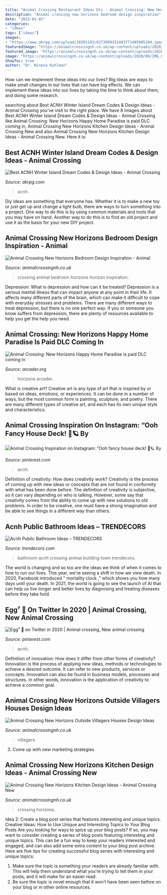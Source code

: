 ```yaml
---
title: "Animal Crossing Restaurant Ideas Dlc - Animal Crossing: New Horizons Happy Home Paradise Is Paid Dlc Coming In"
description: "Animal crossing new horizons bedroom design inspiration"
date: "2023-01-01"
categories:
- "ideas"
tags: ["ideas"]
images:
- "https://www.akrpg.com/upload/20201103/6373999331403771485005104.jpeg"
featuredImage: "https://animalcrossingnh.co.uk/wp-content/uploads/2020/08/Animal-Crossing-New-Horizon-Bedroom-Ideas4.jpeg"
featured_image: "https://animalcrossingnh.co.uk/wp-content/uploads/2020/08/Animal-Crossing-New-Horizon-Bedroom-Ideas4.jpeg"
image: "https://animalcrossingnh.co.uk/wp-content/uploads/2020/08/IMG_0031.jpeg"
ShowToc: true
author: "Dr. Winona Kuhlman"
---
```



How can we implement these ideas into our lives?
Big Ideas are ways to make small changes in our lives that can have big effects. We can implement these ideas into our lives by taking the time to think about them, and doing some research.

	

		
searching about Best ACNH Winter Island Dream Codes &amp; Design Ideas - Animal Crossing you've visit to the right place. We have 8 Images about Best ACNH Winter Island Dream Codes &amp; Design Ideas - Animal Crossing like Animal Crossing: New Horizons Happy Home Paradise is paid DLC coming in, Animal Crossing New Horizons Kitchen Design Ideas - Animal Crossing New and also Animal Crossing New Horizons Kitchen Design Ideas - Animal Crossing New. Here it is:
		
    
## Best ACNH Winter Island Dream Codes &amp; Design Ideas - Animal Crossing

<img loading=lazy src="https://www.akrpg.com/upload/20201103/6373999331403771485005104.jpeg" onerror="this.onerror=null;this.src='https://tse1.mm.bing.net/th?id=OIP._Exk6HYP5Zr6oyibOXvDIgHaEK&amp;pid=15.1';" alt="Best ACNH Winter Island Dream Codes &amp; Design Ideas - Animal Crossing">

_Source: akrpg.com_

>acnh. 

	

Diy ideas are something that everyone has. Whether it is to make a new toy or just get up and change a light bulb, there are ways to turn something into a project. One way to do this is by using common materials and tools that you may have on hand. Another way to do this is to find an old project and use it as the basis for your new DIY project.

    
## Animal Crossing New Horizons Bedroom Design Inspiration - Animal

<img loading=lazy src="https://animalcrossingnh.co.uk/wp-content/uploads/2020/08/Animal-Crossing-New-Horizon-Bedroom-Ideas4.jpeg" onerror="this.onerror=null;this.src='https://tse2.mm.bing.net/th?id=OIP.2s80oT2dxU7L4pm4xZIdoAHaEK&amp;pid=15.1';" alt="Animal Crossing New Horizons Bedroom Design Inspiration - Animal">

_Source: animalcrossingnh.co.uk_

>crossing animal bedroom horizons horizon inspiration. 

	

Depression: What is depression and how can it be treated?
Depression is a serious mental illness that can impact anyone at any point in their life. It affects many different parts of the brain, which can make it difficult to cope with everyday stresses and problems. There are many different ways to treat depression, but there is no one perfect way. If you or someone you know suffers from depression, there are plenty of resources available to help you get the help you need.

    
## Animal Crossing: New Horizons Happy Home Paradise Is Paid DLC Coming In

<img loading=lazy src="https://arcader.org/wp-content/uploads/2021/10/animal-crossing-new-horizons-happy-home-paradise-is-paid-dlc-coming-in-november.jpg" onerror="this.onerror=null;this.src='https://tse1.mm.bing.net/th?id=OIP.hj6F1aVMM6YgS_Oi4S4A_gHaEK&amp;pid=15.1';" alt="Animal Crossing: New Horizons Happy Home Paradise is paid DLC coming in">

_Source: arcader.org_

>horizons arcader. 

	

What is creative art?
Creative art is any type of art that is inspired by or based on ideas, emotions, or experiences. It can be done in a number of ways, but the most common form is painting, sculpture, and poetry. There are many different types of creative art, and each has its own unique style and characteristics.

    
## Animal Crossing Inspiration On Instagram: “Ooh Fancy House Deck! 🍷🪐 By

<img loading=lazy src="https://i.pinimg.com/736x/b3/d5/24/b3d5240590cb0b31dc42a5f74559480d.jpg" onerror="this.onerror=null;this.src='https://tse1.mm.bing.net/th?id=OIP.BzpXJGhle5QNFoLuKRSypQHaEK&amp;pid=15.1';" alt="Animal Crossing Inspiration on Instagram: “Ooh fancy house deck! 🍷🪐 By">

_Source: pinterest.com_

>acnh. 

	

Definition of creativity: How does creativity work?
Creativity is the process of coming up with new ideas or concepts that are not found in conformity with what has been done before. The definition of creativity is subjective, so it can vary depending on who is talking. However, some say that creativity comes from the ability to come up with new solutions to old problems. In order to be creative, one must have a strong imagination and be able to see things in a different way than others.

    
## Acnh Public Bathroom Ideas – TRENDECORS

<img loading=lazy src="https://pbs.twimg.com/media/EUW_4h5UcAIm8M0.jpg" onerror="this.onerror=null;this.src='https://tse2.mm.bing.net/th?id=OIP.oDCS2SjEKlRdiPJ2VCdIBwHaEK&amp;pid=15.1';" alt="Acnh Public Bathroom Ideas – TRENDECORS">

_Source: trendecors.com_

>bathroom acnh crossing animal building town trendecors. 

	

The world is changing and so too are the ideas we think of when it comes to how to run our lives. This year, we're seeing a shift in how we view death. In 2020, Facebook introduced " mortality clock ," which shows you how many days until your death. In 2021, the world is going to see the launch of AI that can help us live longer and better lives by diagnosing and treating diseases before they take hold.

    
## Egg⁷ 🐣 On Twitter In 2020 | Animal Crossing, New Animal Crossing

<img loading=lazy src="https://i.pinimg.com/originals/de/09/8a/de098ab69787bb2864df014b6c218e72.jpg" onerror="this.onerror=null;this.src='https://tse4.mm.bing.net/th?id=OIP.dG_kVhfUNJWvAKw_oWKiCwHaEK&amp;pid=15.1';" alt="Egg⁷ 🐣 on Twitter in 2020 | Animal crossing, New animal crossing">

_Source: pinterest.com_

>acnh. 

	

Definition of innovation: How does it differ from other forms of creativity?
Innovation is the process of applying new ideas, methods or technologies to achieve a desired outcome. It can refer to new products, services or concepts. Innovation can also be found in business models, processes and structures. In other words, innovation is the application of creativity to achieve a common goal.

    
## Animal Crossing New Horizons Outside Villagers Houses Design Ideas

<img loading=lazy src="https://animalcrossingnh.co.uk/wp-content/uploads/2020/08/IMG_0109-980x551.jpeg" onerror="this.onerror=null;this.src='https://tse1.mm.bing.net/th?id=OIP.Ej0geY3n5j6Z1o3UBAyz0AHaEK&amp;pid=15.1';" alt="Animal Crossing New Horizons Outside Villagers Houses Design Ideas">

_Source: animalcrossingnh.co.uk_

>villagers. 

	

3. Come up with new marketing strategies.

    
## Animal Crossing New Horizons Kitchen Design Ideas - Animal Crossing New

<img loading=lazy src="https://animalcrossingnh.co.uk/wp-content/uploads/2020/08/IMG_0031.jpeg" onerror="this.onerror=null;this.src='https://tse1.mm.bing.net/th?id=OIP.4XxSFpGEfzkPdXuAAqbtvQHaEK&amp;pid=15.1';" alt="Animal Crossing New Horizons Kitchen Design Ideas - Animal Crossing New">

_Source: animalcrossingnh.co.uk_

>crossing horizons. 

	

Idea 2: Create a blog post series that features interesting and unique topics.
Creative Ideas: How to Use Unique and Interesting Topics to Your Blog Posts 
Are you looking for ways to spice up your blog posts? If so, you may want to consider creating a series of blog posts featuring interesting and unique topics. This can be a fun way to keep your readers interested and engaged, and can also add some extra content to your blog post archive. Here are five tips for creating successful blog series with interesting and unique topics:

1. Make sure the topic is something your readers are already familiar with. This will help them understand what you’re trying to tell them in your posts, and it will make for an easier read.
2. Be sure the topic is novel enough that it won’t have been seen before on your blog or in other online resources.

